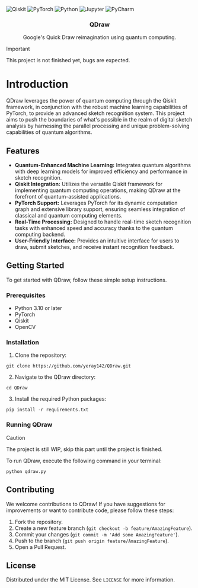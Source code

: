 ![Qiskit](https://img.shields.io/badge/Qiskit-%236929C4.svg?style=for-the-badge&logo=Qiskit&logoColor=white)
![PyTorch](https://img.shields.io/badge/PyTorch-%23EE4C2C.svg?style=for-the-badge&logo=PyTorch&logoColor=white)
![Python](https://img.shields.io/badge/PyThon-3670A0.svg?style=for-the-badge&logo=Python&logoColor=ffdd54)
![Jupyter](https://img.shields.io/badge/Jupyter-%23FA0F00.svg?style=for-the-badge&logo=jupyter&logoColor=white)
![PyCharm](https://img.shields.io/badge/pycharm-143?style=for-the-badge&logo=pycharm&logoColor=black&color=black&labelColor=green)

<h3 align="center">QDraw</h3>
<p align="center">
    Google's Quick Draw reimagination using quantum computing.
</p>

> [!IMPORTANT]  
> This project is not finished yet, bugs are expected.

# Introduction

QDraw leverages the power of quantum computing through the Qiskit framework, in conjunction with the robust machine learning capabilities of PyTorch, to provide an advanced sketch recognition system. This project aims to push the boundaries of what's possible in the realm of digital sketch analysis by harnessing the parallel processing and unique problem-solving capabilities of quantum algorithms.

## Features

- **Quantum-Enhanced Machine Learning:** Integrates quantum algorithms with deep learning models for improved efficiency and performance in sketch recognition.
- **Qiskit Integration:** Utilizes the versatile Qiskit framework for implementing quantum computing operations, making QDraw at the forefront of quantum-assisted applications.
- **PyTorch Support:** Leverages PyTorch for its dynamic computation graph and extensive library support, ensuring seamless integration of classical and quantum computing elements.
- **Real-Time Processing:** Designed to handle real-time sketch recognition tasks with enhanced speed and accuracy thanks to the quantum computing backend.
- **User-Friendly Interface:** Provides an intuitive interface for users to draw, submit sketches, and receive instant recognition feedback.

## Getting Started

To get started with QDraw, follow these simple setup instructions.

### Prerequisites

- Python 3.10 or later
- PyTorch
- Qiskit
- OpenCV

### Installation

1. Clone the repository:
```
git clone https://github.com/yeray142/QDraw.git
```
2. Navigate to the QDraw directory:
```
cd QDraw
```
3. Install the required Python packages:
```
pip install -r requirements.txt
```

### Running QDraw
> [!CAUTION]
> The project is still WIP, skip this part until the project is finished.

To run QDraw, execute the following command in your terminal:
```
python qdraw.py
```

## Contributing

We welcome contributions to QDraw! If you have suggestions for improvements or want to contribute code, please follow these steps:

1. Fork the repository.
2. Create a new feature branch (`git checkout -b feature/AmazingFeature`).
3. Commit your changes (`git commit -m 'Add some AmazingFeature'`).
4. Push to the branch (`git push origin feature/AmazingFeature`).
5. Open a Pull Request.

## License

Distributed under the MIT License. See `LICENSE` for more information.
